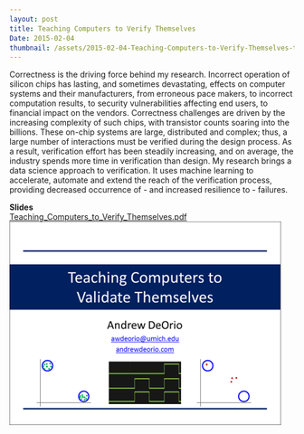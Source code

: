 ```yaml
---
layout: post
title: Teaching Computers to Verify Themselves
Date: 2015-02-04
thumbnail: /assets/2015-02-04-Teaching-Computers-to-Verify-Themselves-thumbnail.png
---
```


Correctness is the driving force behind my research.  Incorrect operation of silicon chips has lasting, and sometimes devastating, effects on computer systems and their manufacturers, from erroneous pace makers, to incorrect computation results, to security vulnerabilities affecting end users, to financial impact on the vendors.  Correctness challenges are driven by the increasing complexity of such chips, with transistor counts soaring into the billions.  These on-chip systems are large, distributed and complex; thus, a large number of interactions must be verified during the design process.  As a result, verification effort has been steadily increasing, and on average, the industry spends more time in verification than design.  My research brings a data science approach to verification.  It uses machine learning to accelerate, automate and extend the reach of the verification process, providing decreased occurrence of - and increased resilience to - failures.

**Slides**<br>
<a href="/assets/Teaching_Computers_to_Verify_Themselves.pdf" target="_blank">
Teaching_Computers_to_Verify_Themselves.pdf<br>
<img src="/assets/2015-02-04-Teaching-Computers-to-Verify-Themselves-thumbnail.png">
</a>

